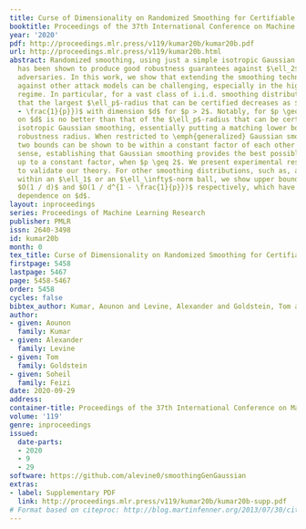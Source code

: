 ```yaml
---
title: Curse of Dimensionality on Randomized Smoothing for Certifiable Robustness
booktitle: Proceedings of the 37th International Conference on Machine Learning
year: '2020'
pdf: http://proceedings.mlr.press/v119/kumar20b/kumar20b.pdf
url: http://proceedings.mlr.press/v119/kumar20b.html
abstract: Randomized smoothing, using just a simple isotropic Gaussian distribution,
  has been shown to produce good robustness guarantees against $\ell_2$-norm bounded
  adversaries. In this work, we show that extending the smoothing technique to defend
  against other attack models can be challenging, especially in the high-dimensional
  regime. In particular, for a vast class of i.i.d. smoothing distributions, we prove
  that the largest $\ell_p$-radius that can be certified decreases as $O(1/d^{\frac{1}{2}
  - \frac{1}{p}})$ with dimension $d$ for $p > 2$. Notably, for $p \geq 2$, this dependence
  on $d$ is no better than that of the $\ell_p$-radius that can be certified using
  isotropic Gaussian smoothing, essentially putting a matching lower bound on the
  robustness radius. When restricted to \emph{generalized} Gaussian smoothing, these
  two bounds can be shown to be within a constant factor of each other in an asymptotic
  sense, establishing that Gaussian smoothing provides the best possible results,
  up to a constant factor, when $p \geq 2$. We present experimental results on CIFAR
  to validate our theory. For other smoothing distributions, such as, a uniform distribution
  within an $\ell_1$ or an $\ell_\infty$-norm ball, we show upper bounds of the form
  $O(1 / d)$ and $O(1 / d^{1 - \frac{1}{p}})$ respectively, which have an even worse
  dependence on $d$.
layout: inproceedings
series: Proceedings of Machine Learning Research
publisher: PMLR
issn: 2640-3498
id: kumar20b
month: 0
tex_title: Curse of Dimensionality on Randomized Smoothing for Certifiable Robustness
firstpage: 5458
lastpage: 5467
page: 5458-5467
order: 5458
cycles: false
bibtex_author: Kumar, Aounon and Levine, Alexander and Goldstein, Tom and Feizi, Soheil
author:
- given: Aounon
  family: Kumar
- given: Alexander
  family: Levine
- given: Tom
  family: Goldstein
- given: Soheil
  family: Feizi
date: 2020-09-29
address: 
container-title: Proceedings of the 37th International Conference on Machine Learning
volume: '119'
genre: inproceedings
issued:
  date-parts:
  - 2020
  - 9
  - 29
software: https://github.com/alevine0/smoothingGenGaussian
extras:
- label: Supplementary PDF
  link: http://proceedings.mlr.press/v119/kumar20b/kumar20b-supp.pdf
# Format based on citeproc: http://blog.martinfenner.org/2013/07/30/citeproc-yaml-for-bibliographies/
---
```

